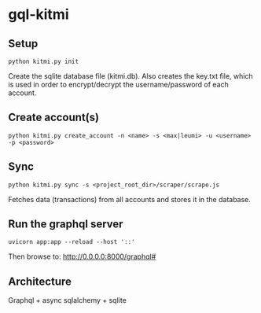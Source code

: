 # gql-kitmi

## Setup

`python kitmi.py init`

Create the sqlite database file (kitmi.db). Also creates the key.txt file,
which is used in order to encrypt/decrypt the username/password of each 
account.

## Create account(s)

`python kitmi.py create_account -n <name> -s <max|leumi> -u <username> -p <password>`

## Sync

`python kitmi.py sync -s <project_root_dir>/scraper/scrape.js`

Fetches data (transactions) from all accounts and stores it in the database.

## Run the graphql server

`uvicorn app:app --reload --host '::'`

Then browse to: http://0.0.0.0:8000/graphql#

## Architecture

Graphql + async sqlalchemy + sqlite
